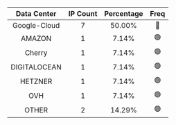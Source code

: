| Data Center | IP Count | Percentage | Freq |
|:------------:|:--------:|:-----------:|:-----:|
| Google-Cloud | 7 | 50.00% | 🔴 |
| AMAZON | 1 | 7.14% | 🟢 |
| Cherry | 1 | 7.14% | 🟢 |
| DIGITALOCEAN | 1 | 7.14% | 🟢 |
| HETZNER | 1 | 7.14% | 🟢 |
| OVH | 1 | 7.14% | 🟢 |
| OTHER | 2 | 14.29% | 🟢 |